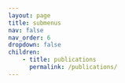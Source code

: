 ```yaml
---
layout: page
title: submenus
nav: false
nav_order: 6
dropdown: false
children: 
    - title: publications
      permalink: /publications/
---
```

